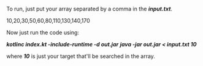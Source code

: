 To run, just put your array separated by a comma in the ***input.txt***.

10,20,30,50,60,80,110,130,140,170

Now just run the code using:

 ***kotlinc index.kt -include-runtime -d out.jar***
 ***java -jar out.jar < input.txt 10***

where ***10*** is just your target that'll be searched in the array.
